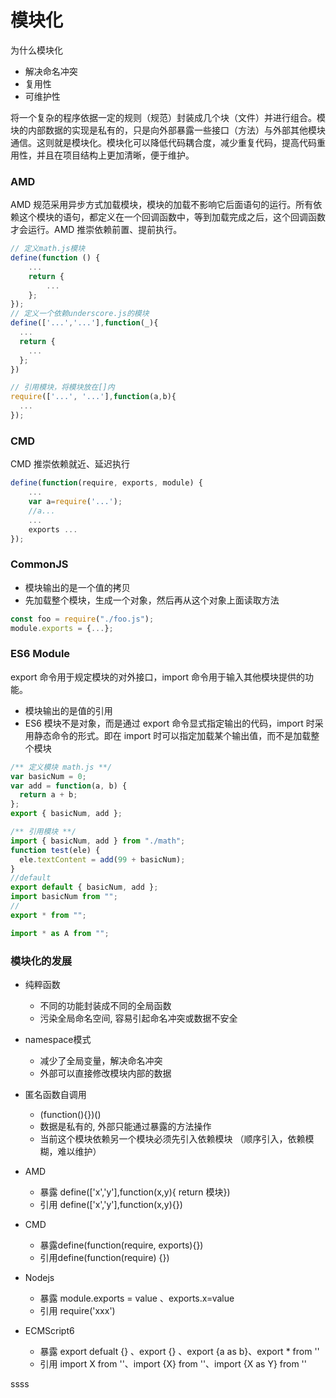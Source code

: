 # 模块化

为什么模块化

- 解决命名冲突
- 复用性
- 可维护性

将一个复杂的程序依据一定的规则（规范）封装成几个块（文件）并进行组合。模块的内部数据的实现是私有的，只是向外部暴露一些接口（方法）与外部其他模块通信。这则就是模块化。模块化可以降低代码耦合度，减少重复代码，提高代码重用性，并且在项目结构上更加清晰，便于维护。

### AMD

AMD 规范采用异步方式加载模块，模块的加载不影响它后面语句的运行。所有依赖这个模块的语句，都定义在一个回调函数中，等到加载完成之后，这个回调函数才会运行。AMD 推崇依赖前置、提前执行。

```javascript
// 定义math.js模块
define(function () {
    ...
    return {
        ...
    };
});
// 定义一个依赖underscore.js的模块
define(['...','...'],function(_){
  ...
  return {
    ...
  };
})

// 引用模块，将模块放在[]内
require(['...', '...'],function(a,b){
  ...
});

```

### CMD

CMD 推崇依赖就近、延迟执行

```javascript
define(function(require, exports, module) {
    ...
    var a=require('...');
    //a...
    ...
    exports ...
});
```

### CommonJS

- 模块输出的是一个值的拷贝
- 先加载整个模块，生成一个对象，然后再从这个对象上面读取方法

```javascript
const foo = require("./foo.js");
module.exports = {...};
```

### ES6 Module

export 命令用于规定模块的对外接口，import 命令用于输入其他模块提供的功能。

- 模块输出的是值的引用
- ES6 模块不是对象，而是通过 export 命令显式指定输出的代码，import 时采用静态命令的形式。即在 import 时可以指定加载某个输出值，而不是加载整个模块

```javascript
/** 定义模块 math.js **/
var basicNum = 0;
var add = function(a, b) {
  return a + b;
};
export { basicNum, add };

/** 引用模块 **/
import { basicNum, add } from "./math";
function test(ele) {
  ele.textContent = add(99 + basicNum);
}
//default
export default { basicNum, add };
import basicNum from "";
//
export * from "";

import * as A from "";
```

### 模块化的发展

- 纯粹函数
  - 不同的功能封装成不同的全局函数
  - 污染全局命名空间, 容易引起命名冲突或数据不安全
- namespace模式
  - 减少了全局变量，解决命名冲突
  - 外部可以直接修改模块内部的数据
- 匿名函数自调用
  - (function(){})()
  - 数据是私有的, 外部只能通过暴露的方法操作
  - 当前这个模块依赖另一个模块必须先引入依赖模块 （顺序引入，依赖模糊，难以维护）
- AMD
  - 暴露 define(['x','y'],function(x,y){ return 模块})
  - 引用 define(['x','y'],function(x,y){})
- CMD
  - 暴露define(function(require, exports){})
  - 引用define(function(require) {})
- Nodejs
  - 暴露 module.exports = value 、exports.x=value
  - 引用 require('xxx')

- ECMScript6
  - 暴露 export defualt {} 、export {} 、export {a as b}、export * from ''
  - 引用 import X from ''、import {X} from ''、import {X as Y} from ''

ssss